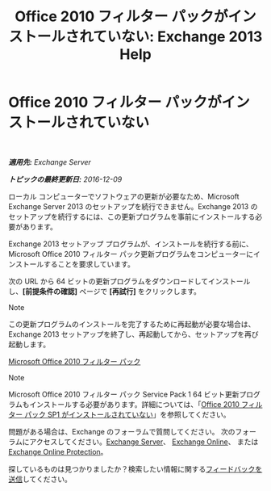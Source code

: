 ﻿---
title: 'Office 2010 フィルター パックがインストールされていない: Exchange 2013 Help'
TOCTitle: Office 2010 フィルター パックがインストールされていない
ms:assetid: 6a09ac9e-67a6-44db-94f0-aa8c89e94468
ms:mtpsurl: https://technet.microsoft.com/ja-jp/library/ms.exch.setupreadiness.msfilterpackv2notinstalled(v=EXCHG.150)
ms:contentKeyID: 49129504
ms.date: 04/24/2018
mtps_version: v=EXCHG.150
ms.translationtype: HT
---

# Office 2010 フィルター パックがインストールされていない

 

_**適用先:** Exchange Server_

_**トピックの最終更新日:** 2016-12-09_

ローカル コンピューターでソフトウェアの更新が必要なため、Microsoft Exchange Server 2013 のセットアップを続行できません。Exchange 2013 のセットアップを続行するには、この更新プログラムを事前にインストールする必要があります。

Exchange 2013 セットアップ プログラムが、インストールを続行する前に、Microsoft Office 2010 フィルター パック更新プログラムをコンピューターにインストールすることを要求しています。

次の URL から 64 ビットの更新プログラムをダウンロードしてインストールし、**\[前提条件の確認\]** ページで **\[再試行\]** をクリックします。


> [!NOTE]
> この更新プログラムのインストールを完了するために再起動が必要な場合は、Exchange 2013 セットアップを終了し、再起動してから、セットアップを再び起動します。



[Microsoft Office 2010 フィルター パック](https://go.microsoft.com/fwlink/p/?linkid=191548)


> [!NOTE]
> Microsoft Office 2010 フィルター パック Service Pack 1 64 ビット更新プログラムもインストールする必要があります。詳細については、「<A href="office-2010-filter-pack-sp1-not-installed-exchange-2013-help.md">Office 2010 フィルター パック SP1 がインストールされていない</A>」を参照してください。



問題がある場合は、Exchange のフォーラムで質問してください。 次のフォーラムにアクセスしてください。[Exchange Server](https://go.microsoft.com/fwlink/p/?linkid=60612)、 [Exchange Online](https://go.microsoft.com/fwlink/p/?linkid=267542)、 または [Exchange Online Protection](https://go.microsoft.com/fwlink/p/?linkid=285351)。

探しているものは見つかりましたか？検索したい情報に関する[フィードバックを送信](mailto:exsetuphelpfeedback@microsoft.com?subject=exchange%202013%20setup%20help%20feedback)してください。

